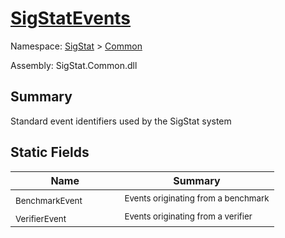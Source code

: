 # [SigStatEvents](./SigStatEvents.md)

Namespace: [SigStat]() > [Common](./README.md)

Assembly: SigStat.Common.dll

## Summary
Standard event identifiers used by the SigStat system

## Static Fields

| Name | Summary | 
| --- | --- | 
| <sub>BenchmarkEvent</sub><em>&nbsp;&nbsp;&nbsp;&nbsp;&nbsp;&nbsp;&nbsp;&nbsp;&nbsp;&nbsp;&nbsp;&nbsp;</em>| <sub>Events originating from a benchmark</sub>| <br>
| <sub>VerifierEvent</sub><em>&nbsp;&nbsp;&nbsp;&nbsp;&nbsp;&nbsp;&nbsp;&nbsp;&nbsp;&nbsp;&nbsp;&nbsp;</em>| <sub>Events originating from a verifier</sub>| <br>


